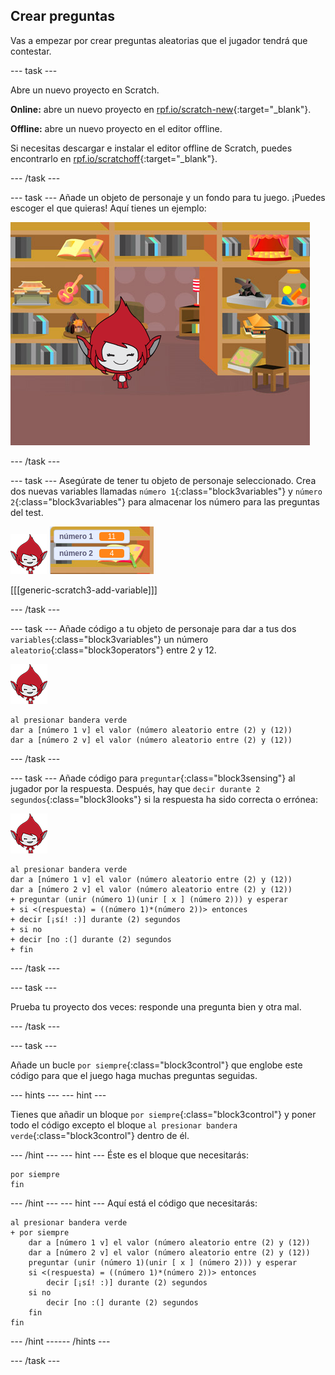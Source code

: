 ## Crear preguntas

Vas a empezar por crear preguntas aleatorias que el jugador tendrá que contestar.

--- task ---

Abre un nuevo proyecto en Scratch.

**Online:** abre un nuevo proyecto en [rpf.io/scratch-new](http://rpf.io/scratch-new){:target="_blank"}.

**Offline:** abre un nuevo proyecto en el editor offline.

Si necesitas descargar e instalar el editor offline de Scratch, puedes encontrarlo en [rpf.io/scratchoff](http://rpf.io/scratchoff){:target="_blank"}.

--- /task ---

--- task --- Añade un objeto de personaje y un fondo para tu juego. ¡Puedes escoger el que quieras! Aquí tienes un ejemplo:

![screenshot](images/brain-setting.png)

--- /task ---

--- task --- Asegúrate de tener tu objeto de personaje seleccionado. Crea dos nuevas variables llamadas `número 1`{:class="block3variables"} y `número 2`{:class="block3variables"} para almacenar los número para las preguntas del test.

![screenshot](images/giga-sprite.png) ![screenshot](images/brain-variables.png)

[[[generic-scratch3-add-variable]]]

--- /task ---

--- task --- Añade código a tu objeto de personaje para dar a tus dos `variables`{:class="block3variables"} un número `aleatorio`{:class="block3operators"} entre 2 y 12.

![screenshot](images/giga-sprite.png)

```blocks3
al presionar bandera verde
dar a [número 1 v] el valor (número aleatorio entre (2) y (12))
dar a [número 2 v] el valor (número aleatorio entre (2) y (12))
```

--- /task ---

--- task --- Añade código para `preguntar`{:class="block3sensing"} al jugador por la respuesta. Después, hay que `decir durante 2 segundos`{:class="block3looks"} si la respuesta ha sido correcta o errónea:

![screenshot](images/giga-sprite.png)

```blocks3
al presionar bandera verde
dar a [número 1 v] el valor (número aleatorio entre (2) y (12))
dar a [número 2 v] el valor (número aleatorio entre (2) y (12))
+ preguntar (unir (número 1)(unir [ x ] (número 2))) y esperar
+ si <(respuesta) = ((número 1)*(número 2))> entonces
+ decir [¡sí! :)] durante (2) segundos
+ si no
+ decir [no :(] durante (2) segundos
+ fin
```

--- /task ---

--- task ---

Prueba tu proyecto dos veces: responde una pregunta bien y otra mal.

--- /task ---

--- task ---

Añade un bucle `por siempre`{:class="block3control"} que englobe este código para que el juego haga muchas preguntas seguidas.

--- hints ---
 --- hint ---

Tienes que añadir un bloque `por siempre`{:class="block3control"} y poner todo el código excepto el bloque `al presionar bandera verde`{:class="block3control"} dentro de él.

--- /hint --- --- hint --- Éste es el bloque que necesitarás:

```blocks3
por siempre
fin
```

--- /hint --- --- hint --- Aquí está el código que necesitarás:

```blocks3
al presionar bandera verde
+ por siempre
    dar a [número 1 v] el valor (número aleatorio entre (2) y (12))
    dar a [número 2 v] el valor (número aleatorio entre (2) y (12))
    preguntar (unir (número 1)(unir [ x ] (número 2))) y esperar
    si <(respuesta) = ((número 1)*(número 2))> entonces
        decir [¡sí! :)] durante (2) segundos
    si no
        decir [no :(] durante (2) segundos
    fin
fin
```

--- /hint ------ /hints ---

--- /task ---
